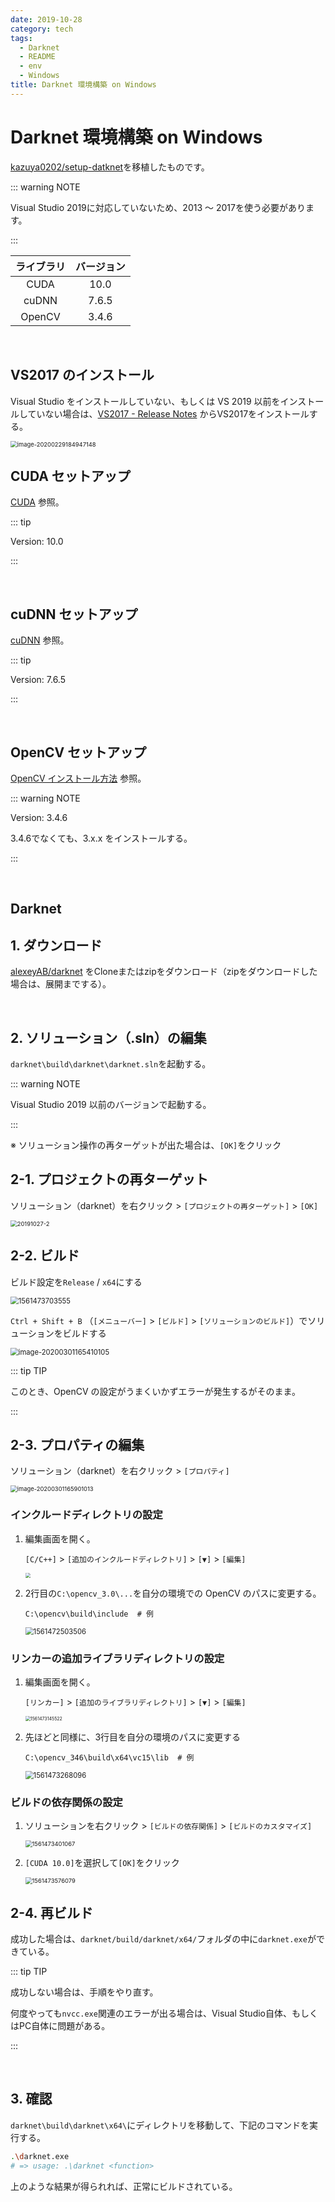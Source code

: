 ```yaml
---
date: 2019-10-28
category: tech
tags:
  - Darknet
  - README
  - env
  - Windows
title: Darknet 環境構築 on Windows
---
```


# Darknet 環境構築 on Windows

[kazuya0202/setup-datknet](https://github.com/kazuya0202/setup-darknet.git)を移植したものです。

::: warning NOTE

Visual Studio 2019に対応していないため、2013 ～ 2017を使う必要があります。

:::

| ライブラリ | バージョン |
| :--------: | :--------: |
|    CUDA    |    10.0    |
|   cuDNN    |   7.6.5    |
|   OpenCV   |   3.4.6    |

<br>

## VS2017 のインストール

Visual Studio をインストールしていない、もしくは VS 2019 以前をインストールしていない場合は、[VS2017 - Release Notes](https://docs.microsoft.com/ja-jp/visualstudio/releasenotes/vs2017-relnotes) からVS2017をインストールする。

<img src="../.vuepress/public/assets/image-20200229184947148.png" alt="image-20200229184947148" style="zoom: 67%;" />

<br>

## CUDA セットアップ

[CUDA](https://ichiya.netlify.app/posts/2020/02/29/_20200229.html#cuda) 参照。

::: tip

Version: 10.0

:::

<br>

## cuDNN セットアップ

[cuDNN](https://ichiya.netlify.app/posts/2020/02/29/_20200229.html#cudnn) 参照。

::: tip

Version: 7.6.5

:::

<br>

## OpenCV セットアップ

[OpenCV インストール方法](https://ichiya.netlify.app/posts/2020/03/01/_20200301.html) 参照。

::: warning NOTE

Version: 3.4.6

3.4.6でなくても、3.x.x をインストールする。

:::

<br>

## Darknet

## 1. ダウンロード

[alexeyAB/darknet](https://github.com/alexeyAB/darknet.git) をCloneまたはzipをダウンロード（zipをダウンロードした場合は、展開までする）。

<br>

## 2. ソリューション（.sln）の編集

`darknet\build\darknet\darknet.sln`を起動する。

::: warning NOTE

Visual Studio 2019 以前のバージョンで起動する。

:::

※ ソリューション操作の再ターゲットが出た場合は、`[OK]`をクリック

## <HC/> 2-1. プロジェクトの再ターゲット

ソリューション（darknet）を右クリック > `[プロジェクトの再ターゲット]` > `[OK]`

<img src="../.vuepress/public/assets/20191027/20191027-2.png" alt="20191027-2" style="zoom: 67%;" />

## <HC/> 2-2. ビルド

ビルド設定を`Release` / `x64`にする

<img src="../.vuepress/public/assets/20191027/20191027-9.png" alt="1561473703555" style="zoom:80%;" />

`Ctrl + Shift + B` （`[メニューバー]` > `[ビルド]` > `[ソリューションのビルド]`）でソリューションをビルドする

<img src="../.vuepress/public/assets/20191027/image-20200301165410105.png" alt="image-20200301165410105" style="zoom:80%;" />

::: tip TIP

このとき、OpenCV の設定がうまくいかずエラーが発生するがそのまま。

:::

## <HC/> 2-3. プロパティの編集

ソリューション（darknet）を右クリック > `[プロパティ]`

<img src="../.vuepress/public/assets/20191027/image-20200301165901013.png" alt="image-20200301165901013" style="zoom:67%;" />

### <HC text="●"/> インクルードディレクトリの設定

1. 編集画面を開く。

   `[C/C++]` > `[追加のインクルードディレクトリ]` > `[▼]` > `[編集]`

   <img src="../.vuepress/public/assets/20191027/20191027-3.png" style="zoom: 50%;" />

2. 2行目の`C:\opencv_3.0\...`を自分の環境での OpenCV のパスに変更する。

   ```
   C:\opencv\build\include  # 例
   ```

   <img src="../.vuepress/public/assets/20191027/20191027-11.png" alt="1561472503506" style="zoom:80%;" />

### <HC text="●"/> リンカーの追加ライブラリディレクトリの設定

1. 編集画面を開く。

   `[リンカー]` > `[追加のライブラリディレクトリ]` > `[▼]` > `[編集]`

   <img src="../.vuepress/public/assets/20191027/20191027-5.png" alt="1561473145522" style="zoom: 50%;" />

2. 先ほどと同様に、3行目を自分の環境のパスに変更する

   ```
   C:\opencv_346\build\x64\vc15\lib  # 例
   ```

   <img src="../.vuepress/public/assets/20191027/20191027-10.png" alt="1561473268096" style="zoom: 80%;" />

### <HC text="●"/> ビルドの依存関係の設定

1. ソリューションを右クリック > `[ビルドの依存関係]` > `[ビルドのカスタマイズ]`

   <img src="../.vuepress/public/assets/20191027/20191027-7.png" alt="1561473401067" style="zoom:67%;" />

2. `[CUDA 10.0]`を選択して`[OK]`をクリック

   <img src="../.vuepress/public/assets/20191027/20191027-8.png" alt="1561473576079" style="zoom: 67%;" />

## 2-4. 再ビルド

成功した場合は、`darknet/build/darknet/x64/`フォルダの中に`darknet.exe`ができている。

::: tip TIP

成功しない場合は、手順をやり直す。

何度やっても`nvcc.exe`関連のエラーが出る場合は、Visual Studio自体、もしくはPC自体に問題がある。

:::

<br>

## 3. 確認

`darknet\build\darknet\x64\`にディレクトリを移動して、下記のコマンドを実行する。

```sh
.\darknet.exe
# => usage: .\darknet <function>
```

上のような結果が得られれば、正常にビルドされている。
